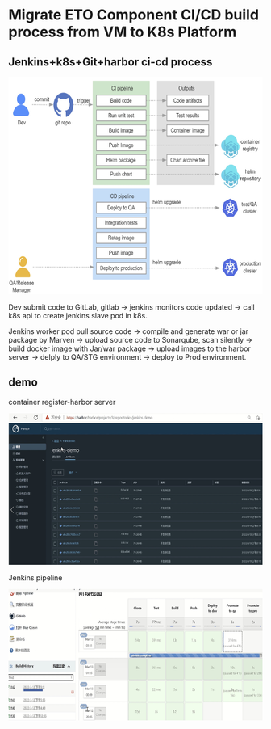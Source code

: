 # Migrate ETO Component CI/CD build process from VM to K8s Platform

## Jenkins+k8s+Git+harbor ci-cd process

<img src="pics/1/0.process.jpg" width="600" height="430"> 
 
Dev submit code to GitLab, gitlab &#8594; jenkins monitors code updated &#8594; call k8s api to create jenkins slave pod in k8s.

Jenkins worker pod pull source code &#8594; compile and generate war or jar package by Marven	&#8594; upload source code to Sonarqube, scan silently &#8594; build docker image with Jar/war package &#8594; upload images to the harbor server &#8594; delply to QA/STG environment &#8594; deploy to Prod environment.

## demo

container register-harbor server
 
 <img src="pics/1/1.harbor.jpg" width="600" height="300"> 
 
Jenkins pipeline
 
 <img src="pics/1/2.jenkins.pipeline.jpg" width="600" height="260">  
